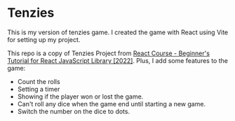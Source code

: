 # Tenzies  

This is my version of tenzies game. I created the game with React using Vite for setting up my project.  

This repo is a copy of Tenzies Project from [React Course - Beginner's Tutorial for React JavaScript Library [2022]](https://www.youtube.com/watch?v=bMknfKXIFA8&t=38657s). Plus, I add some features to the game:  

* Count the rolls
* Setting a timer
* Showing if the player won or lost the game.
* Can't roll any dice when the game end until starting a new game.
* Switch the number on the dice to dots.


 
